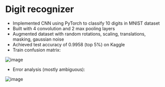 # Digit recognizer
* Implemented CNN using PyTorch to classify 10 digits in MNIST dataset
* Built with 4 convolution and 2 max pooling layers
* Augmented dataset with random rotations, scaling, translations, masking, gaussian noise
* Achieved test accuracy of 0.9958 (top 5%) on Kaggle
* Train confusion matrix:
  
![image](https://github.com/user-attachments/assets/7527c69b-9d9a-432a-bc3f-1fef17015699)
* Error analysis (mostly ambiguous):

![image](https://github.com/user-attachments/assets/f50a5ad0-6d9d-4fdf-a9e5-0e5634b91b79)
